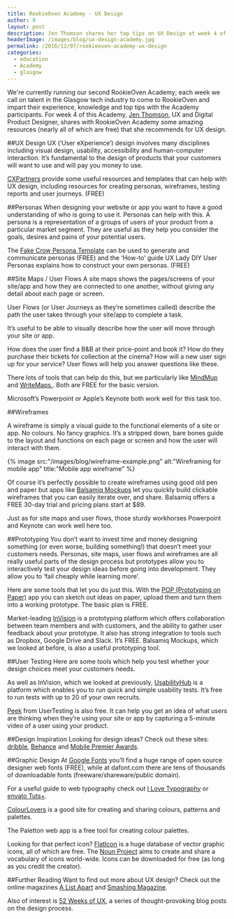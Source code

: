 ```yaml
---
title: RookieOven Academy - UX Design
author: 9
layout: post
description: Jen Thomson shares her top tips on UX Design at week 4 of the RookieOven Academy.
headerImage: /images/blog/ux-design-academy.jpg
permalink: /2016/12/07/rookieoven-academy-ux-design
categories:
  - education
  - Academy
  - glasgow
---
```

We're currently running our second RookieOven Academy; each week we call on talent in the Glasgow tech industry to come to RookieOven and impart their experience, knowledge and top tips with the Academy participants. For week 4 of this Academy, [Jen Thomson](http://jenthomson.com/), UX and Digital Product Designer, shares with RookieOven Academy some amazing resources (nearly all of which are free) that she recommends for UX design.


##UX Design
UX (‘User eXperience’) design involves many disciplines including visual design, usability, accessibility and human-computer interaction. It’s fundamental to the design of products that your customers will want to use and will pay you money to use.

[CXPartners](https://www.cxpartners.co.uk/ux-resources/) provide some useful resources and templates that can help with UX design, including resources for creating personas, wireframes, testing reports and user journeys. (FREE)

##Personas
When designing your website or app you want to have a good understanding of who is going to use it. Personas can help with this. A persona is a representation of a groups of users of your product from a particular market segment. They are useful as they help you consider the goals, desires and pains of your potential users.

The [Fake Crow Persona Template](https://fakecrow.com/free-persona-template/) can be used to generate and communicate personas (FREE) and the ‘How-to’ guide UX Lady DIY User Personas explains how to construct your own personas. (FREE)


##Site Maps / User Flows
A site maps shows the pages/screens of your site/app and how they are connected to one another, without giving any detail about each page or screen.

User Flows (or User Journeys as they’re sometimes called) describe the path the user takes through your site/app to complete a task.

It’s useful to be able to visually describe how the user will move through your site or app.

How does the user find a B&B at their price-point and book it? How do they purchase their tickets for collection at the cinema? How will a new user sign up for your service? User flows will help you answer questions like these.

There lots of tools that can help do this, but we particularly like [MindMup](https://www.mindmup.com/) and [WriteMaps.](https://www.writemaps.com/). Both are FREE for the basic version.

Microsoft’s Powerpoint or Apple’s Keynote both work well for this task too.

##Wireframes

A wireframe is simply a visual guide to the functional elements of a site or app. No colours. No fancy graphics. It’s a stripped down, bare bones guide to the layout and functions on each page or screen and how the user will interact with them.

{% image src:"/images/blog/wireframe-example.png" alt:"Wireframing for mobile app" title:"Mobile app wireframe" %}

Of course it’s perfectly possible to create wireframes using good old pen and paper but apps like [Balsamiq Mockups](https://balsamiq.com/) let you quickly build clickable wireframes that you can easily iterate over, and share. Balsamiq offers a FREE 30-day trial and pricing plans start at $89.

Just as for site maps and user flows, those sturdy workhorses Powerpoint and Keynote can work well here too.

##Prototyping
You don’t want to invest time and money designing something (or even worse, building something!) that doesn’t meet your customers needs. Personas, site maps, user flows and wireframes are all really useful parts of the design process but prototypes allow you to interactively test your design ideas before going into development. They allow you to ‘fail cheaply while learning more’.

Here are some tools that let you do just this. With the [POP (Prototyping on Paper)](https://popapp.in/) app you can sketch out ideas on paper, upload them and turn them into a working prototype. The basic plan is FREE.

Market-leading [InVision](http://invisionapp.com/) is a prototyping platform which offers collaboration between team members and with customers, and the ability to gather user feedback about your prototype. It also has strong integration to tools such as Dropbox, Google Drive and Slack. It’s FREE. Balsamiq Mockups, which we looked at before, is also a useful prototyping tool.

##User Testing
Here are some tools which help you test whether your design choices meet your customers needs.

As well as InVision, which we looked at previously, [UsabilityHub](http://usabilityhub.com/) is a platform which enables you to run quick and simple usability tests. It’s free to run tests with up to 20 of your own recruits.

[Peek](http://peek.usertesting.com/) from UserTesting is also free. It can help you get an idea of what users are thinking when they’re using your site or app by capturing a 5-minute video of a user using your product.

##Design Inspiration
Looking for design ideas? Check out these sites: [dribble](https://dribbble.com/), [Behance](https://www.behance.net/) and [Mobile Premier Awards](http://mobilepremierawards.com/).

##Graphic Design
At [Google Fonts](https://fonts.google.com/) you’ll find a huge range of open source designer web fonts (FREE), while at dafont.com there are tens of thousands of downloadable fonts (freeware/shareware/public domain).

For a useful guide to web typography check out [I Love Typography](http://ilovetypography.com/2008/02/28/a-guide-to-web-typography/) or [envato Tuts+](https://webdesign.tutsplus.com/articles/choosing-the-right-font-a-practical-guide-to-typography-on-the-web--webdesign-15).

[ColourLovers](http://www.colourlovers.com/) is a good site for creating and sharing colours, patterns and palettes.

The Paletton web app is a free tool for creating colour palettes.

Looking for that perfect icon? [FlatIcon](http://www.flaticon.com/) is a huge database of vector graphic icons, all of which are free. The [Noun Project](https://thenounproject.com/) aims to create and share a vocabulary of icons world-wide. Icons can be downloaded for free (as long as you credit the creator).

##Further Reading
Want to find out more about UX design? Check out the online magazines [A List Apart](http://alistapart.com/) and [Smashing Magazine](https://www.smashingmagazine.com/).

Also of interest is [52 Weeks of UX](http://52weeksofux.com/), a series of thought-provoking blog posts on the design process.
